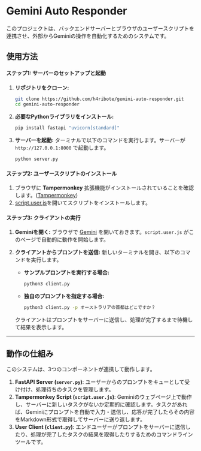 # Gemini Auto Responder

このプロジェクトは、バックエンドサーバーとブラウザのユーザースクリプトを連携させ、外部からGeminiの操作を自動化するためのシステムです。

## 使用方法

#### ステップ1: サーバーのセットアップと起動

1.  **リポジトリをクローン:**
    ```bash
    git clone https://github.com/h4ribote/gemini-auto-responder.git
    cd gemini-auto-responder
    ```

2.  **必要なPythonライブラリをインストール:**
    ```bash
    pip install fastapi "uvicorn[standard]"
    ```

3.  **サーバーを起動:**
    ターミナルで以下のコマンドを実行します。サーバーが `http://127.0.0.1:8000` で起動します。
    ```bash
    python server.py
    ```

#### ステップ2: ユーザースクリプトのインストール

1.  ブラウザに **Tampermonkey** 拡張機能がインストールされていることを確認します。([Tampermonkey](https://www.tampermonkey.net/))
2.  [script.user.js](https://github.com/h4ribote/gemini-auto-responder/raw/refs/heads/main/script.user.js)を開いてスクリプトをインストールします。

#### ステップ3: クライアントの実行

1.  **Geminiを開く:**
    ブラウザで [Gemini](https://gemini.google.com/app) を開いておきます。`script.user.js` がこのページで自動的に動作を開始します。

2.  **クライアントからプロンプトを送信:**
    新しいターミナルを開き、以下のコマンドを実行します。
    
    * **サンプルプロンプトを実行する場合:**
        ```bash
        python3 client.py
        ```

    * **独自のプロンプトを指定する場合:**
        ```bash
        python3 client.py -p オーストラリアの首都はどこですか？
        ```
    
    クライアントはプロンプトをサーバーに送信し、処理が完了するまで待機して結果を表示します。

---

## 動作の仕組み

このシステムは、3つのコンポーネントが連携して動作します。

1.  **FastAPI Server (`server.py`)**: ユーザーからのプロンプトをキューとして受け付け、処理待ちのタスクを管理します。
2.  **Tampermonkey Script (`script.user.js`)**: Geminiのウェブページ上で動作し、サーバーに新しいタスクがないか定期的に確認します。タスクがあれば、Geminiにプロンプトを自動で入力・送信し、応答が完了したらその内容をMarkdown形式で取得してサーバーに送り返します。
3.  **User Client (`client.py`)**: エンドユーザーがプロンプトをサーバーに送信したり、処理が完了したタスクの結果を取得したりするためのコマンドラインツールです。
